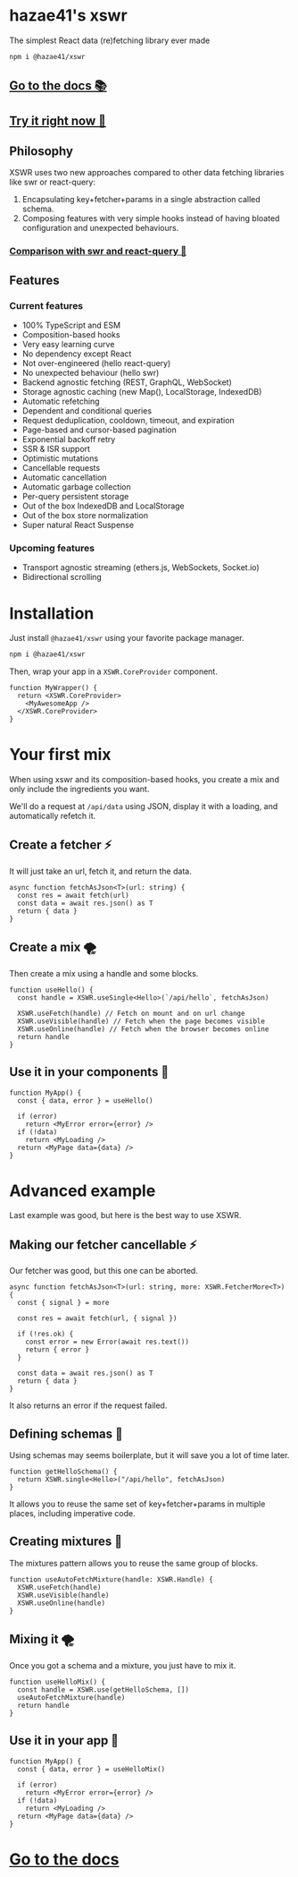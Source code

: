 # hazae41's xswr

The simplest React data (re)fetching library ever made

```bash
npm i @hazae41/xswr
```

## [Go to the docs 📚](https://xswr.hazae41.me)

## [Try it right now 🚀](https://test.xswr.hazae41.me)

## Philosophy

XSWR uses two new approaches compared to other data fetching libraries like swr or react-query:
1) Encapsulating key+fetcher+params in a single abstraction called schema.
2) Composing features with very simple hooks instead of having bloated configuration and unexpected behaviours.

### [Comparison with swr and react-query 💩](https://xswr.hazae41.me/faq/comparison)

## Features

### Current features

- 100% TypeScript and ESM
- Composition-based hooks
- Very easy learning curve
- No dependency except React
- Not over-engineered (hello react-query)
- No unexpected behaviour (hello swr)
- Backend agnostic fetching (REST, GraphQL, WebSocket)
- Storage agnostic caching (new Map(), LocalStorage, IndexedDB)
- Automatic refetching
- Dependent and conditional queries
- Request deduplication, cooldown, timeout, and expiration
- Page-based and cursor-based pagination
- Exponential backoff retry
- SSR & ISR support
- Optimistic mutations
- Cancellable requests
- Automatic cancellation
- Automatic garbage collection
- Per-query persistent storage
- Out of the box IndexedDB and LocalStorage
- Out of the box store normalization
- Super natural React Suspense

### Upcoming features

- Transport agnostic streaming (ethers.js, WebSockets, Socket.io)
- Bidirectional scrolling

# Installation

Just install `@hazae41/xswr` using your favorite package manager.

```bash
npm i @hazae41/xswr
```

Then, wrap your app in a `XSWR.CoreProvider` component.

```tsx
function MyWrapper() {
  return <XSWR.CoreProvider>
    <MyAwesomeApp />
  </XSWR.CoreProvider>
}
```

# Your first mix

When using xswr and its composition-based hooks, you create a mix and only include the ingredients you want.

We'll do a request at `/api/data` using JSON, display it with a loading, and automatically refetch it.

## Create a fetcher ⚡️

It will just take an url, fetch it, and return the data.

```tsx
async function fetchAsJson<T>(url: string) {
  const res = await fetch(url)
  const data = await res.json() as T
  return { data }
}
```

## Create a mix 🌪

Then create a mix using a handle and some blocks.

```tsx
function useHello() {
  const handle = XSWR.useSingle<Hello>(`/api/hello`, fetchAsJson)
  
  XSWR.useFetch(handle) // Fetch on mount and on url change
  XSWR.useVisible(handle) // Fetch when the page becomes visible
  XSWR.useOnline(handle) // Fetch when the browser becomes online
  return handle
}
```

## Use it in your components 🚀

```tsx
function MyApp() {
  const { data, error } = useHello()

  if (error)
    return <MyError error={error} />
  if (!data)
    return <MyLoading />
  return <MyPage data={data} />
}
```

# Advanced example

Last example was good, but here is the best way to use XSWR.

## Making our fetcher cancellable ⚡️

Our fetcher was good, but this one can be aborted.

```tsx
async function fetchAsJson<T>(url: string, more: XSWR.FetcherMore<T>) {
  const { signal } = more

  const res = await fetch(url, { signal })

  if (!res.ok) {
    const error = new Error(await res.text())
    return { error }
  }

  const data = await res.json() as T
  return { data }
}
```

It also returns an error if the request failed.

## Defining schemas 📐

Using schemas may seems boilerplate, but it will save you a lot of time later.

```tsx
function getHelloSchema() {
  return XSWR.single<Hello>("/api/hello", fetchAsJson)
}
```

It allows you to reuse the same set of key+fetcher+params in multiple places, including imperative code.

## Creating mixtures 🧪

The mixtures pattern allows you to reuse the same group of blocks.

```tsx
function useAutoFetchMixture(handle: XSWR.Handle) {
  XSWR.useFetch(handle)
  XSWR.useVisible(handle)
  XSWR.useOnline(handle)
}
```

## Mixing it 🌪

Once you got a schema and a mixture, you just have to mix it.

```tsx
function useHelloMix() {
  const handle = XSWR.use(getHelloSchema, [])
  useAutoFetchMixture(handle)
  return handle
}
```

## Use it in your app 🚀

```tsx
function MyApp() {
  const { data, error } = useHelloMix()

  if (error)
    return <MyError error={error} />
  if (!data)
    return <MyLoading />
  return <MyPage data={data} />
}
```

# [Go to the docs](https://xswr.hazae41.me)